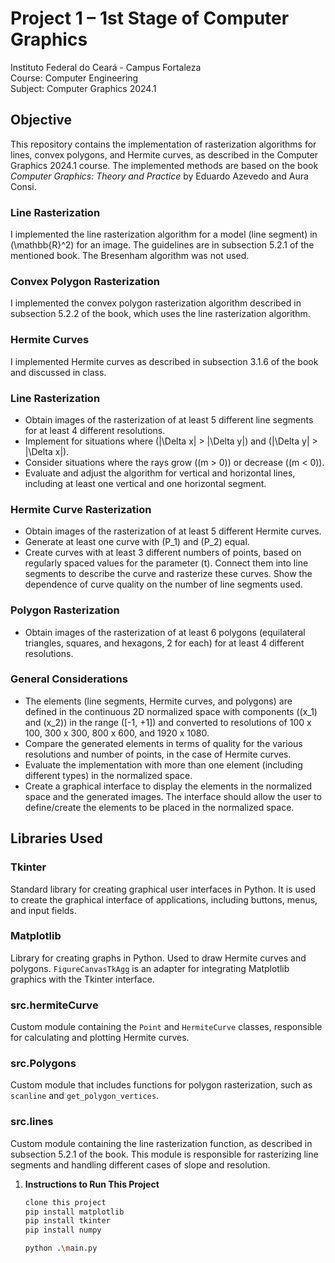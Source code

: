 # Project 1 – 1st Stage of Computer Graphics

Instituto Federal do Ceará - Campus Fortaleza    
Course: Computer Engineering  
Subject: Computer Graphics 2024.1

## Objective

This repository contains the implementation of rasterization algorithms for lines, convex polygons, and Hermite curves, as described in the Computer Graphics 2024.1 course. The implemented methods are based on the book *Computer Graphics: Theory and Practice* by Eduardo Azevedo and Aura Consi.

### Line Rasterization

I implemented the line rasterization algorithm for a model (line segment) in \(\mathbb{R}^2\) for an image. The guidelines are in subsection 5.2.1 of the mentioned book. The Bresenham algorithm was not used.

### Convex Polygon Rasterization

I implemented the convex polygon rasterization algorithm described in subsection 5.2.2 of the book, which uses the line rasterization algorithm.

### Hermite Curves

I implemented Hermite curves as described in subsection 3.1.6 of the book and discussed in class.

### Line Rasterization

- Obtain images of the rasterization of at least 5 different line segments for at least 4 different resolutions.
- Implement for situations where \(|\Delta x| > |\Delta y|\) and \(|\Delta y| > |\Delta x|\).
- Consider situations where the rays grow (\(m > 0\)) or decrease (\(m < 0\)).
- Evaluate and adjust the algorithm for vertical and horizontal lines, including at least one vertical and one horizontal segment.

### Hermite Curve Rasterization

- Obtain images of the rasterization of at least 5 different Hermite curves.
- Generate at least one curve with \(P_1\) and \(P_2\) equal.
- Create curves with at least 3 different numbers of points, based on regularly spaced values for the parameter \(t\). Connect them into line segments to describe the curve and rasterize these curves. Show the dependence of curve quality on the number of line segments used.

### Polygon Rasterization

- Obtain images of the rasterization of at least 6 polygons (equilateral triangles, squares, and hexagons, 2 for each) for at least 4 different resolutions.

### General Considerations

- The elements (line segments, Hermite curves, and polygons) are defined in the continuous 2D normalized space with components \((x_1\) and \(x_2)\) in the range \([-1, +1]\) and converted to resolutions of 100 x 100, 300 x 300, 800 x 600, and 1920 x 1080.
- Compare the generated elements in terms of quality for the various resolutions and number of points, in the case of Hermite curves.
- Evaluate the implementation with more than one element (including different types) in the normalized space.
- Create a graphical interface to display the elements in the normalized space and the generated images. The interface should allow the user to define/create the elements to be placed in the normalized space.

## Libraries Used

### Tkinter

Standard library for creating graphical user interfaces in Python. It is used to create the graphical interface of applications, including buttons, menus, and input fields.

### Matplotlib

Library for creating graphs in Python. Used to draw Hermite curves and polygons. `FigureCanvasTkAgg` is an adapter for integrating Matplotlib graphics with the Tkinter interface.

### src.hermiteCurve

Custom module containing the `Point` and `HermiteCurve` classes, responsible for calculating and plotting Hermite curves.

### src.Polygons

Custom module that includes functions for polygon rasterization, such as `scanline` and `get_polygon_vertices`.

### src.lines

Custom module containing the line rasterization function, as described in subsection 5.2.1 of the book. This module is responsible for rasterizing line segments and handling different cases of slope and resolution.

1. **Instructions to Run This Project**

   ```bash
   clone this project
   pip install matplotlib
   pip install tkinter
   pip install numpy

   python .\main.py
